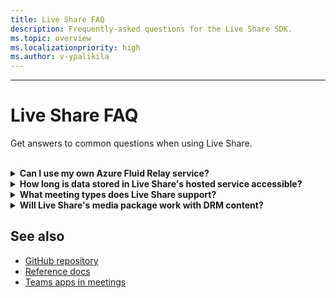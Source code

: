 ```yaml
---
title: Live Share FAQ
description: Frequently-asked questions for the Live Share SDK.
ms.topic: overview
ms.localizationpriority: high
ms.author: v-ypalikila
---
```


---

# Live Share FAQ

Get answers to common questions when using Live Share.<br>

<br>

<details>

<summary><b>Can I use my own Azure Fluid Relay service?</b></summary>

Yes! When constructing the `TeamsFluidClient` class, you can define your own `AzureConnectionConfig`. Live Share will still associate containers you create with meetings, but you will need to create your own Azure `ITokenProvider` to sign tokens for your containers and regional requirements. You can learn more by reading the Azure [Fluid Relay documentation](/azure/azure-fluid-relay/).

<br>

</details>

<details>

<summary><b>How long is data stored in Live Share's hosted service accessible?</b></summary>

Any data sent or stored through Fluid containers created by Live Share's hosted Azure Fluid Relay service is accessible for 24 hours. If you want to persist data beyond 24 hours, you can replace our hosted Azure Fluid Relay service with your own. Alternatively, you can use your own storage provider in parallel to Live Share's hosted service.

<br>

</details>

<details>

<summary><b>What meeting types does Live Share support?</b></summary>

At this time, only scheduled meetings are supported and all participants must be on the meeting calendar. Support for other meeting types – including one-on-one calls, group calls, and meet now – are coming soon.

<br>

</details>

<details>

<summary><b>Will Live Share's media package work with DRM content?</b></summary>

No. While we hope to eventually support DRM-licensed content such as WideVine and FairPlay, Teams does not currently support encrypted media for tab applications.

<br>

</details>

## See also

- [GitHub repository](https://github.com/microsoft/live-share-sdk)
- [Reference docs](https://aka.ms/livesharedocs)
- [Teams apps in meetings](teams-apps-in-meetings.md)
